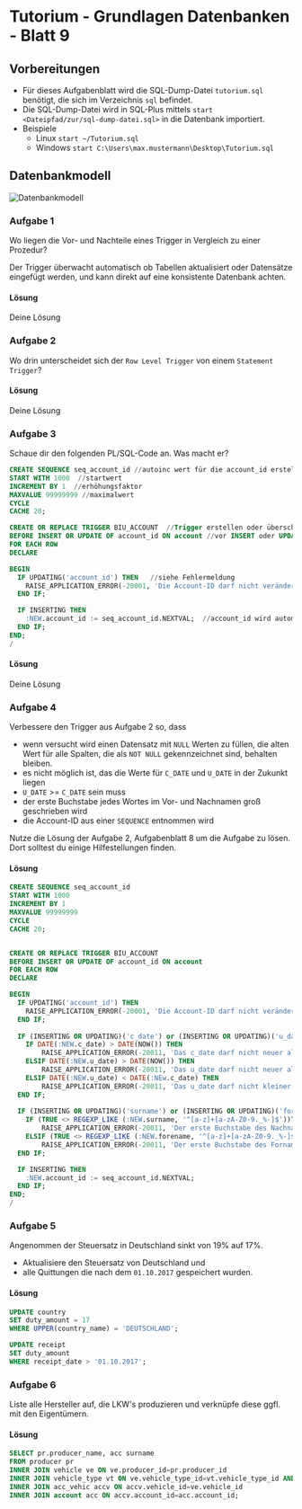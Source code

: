 # Tutorium - Grundlagen Datenbanken - Blatt 9

## Vorbereitungen
* Für dieses Aufgabenblatt wird die SQL-Dump-Datei `tutorium.sql` benötigt, die sich im Verzeichnis `sql` befindet.
* Die SQL-Dump-Datei wird in SQL-Plus mittels `start <Dateipfad/zur/sql-dump-datei.sql>` in die Datenbank importiert.
* Beispiele
  * Linux `start ~/Tutorium.sql`
  * Windows `start C:\Users\max.mustermann\Desktop\Tutorium.sql`

## Datenbankmodell
![Datenbankmodell](./img/datamodler_schema.png)

### Aufgabe 1
Wo liegen die Vor- und Nachteile eines Trigger in Vergleich zu einer Prozedur?

Der Trigger überwacht automatisch ob Tabellen aktualisiert oder Datensätze eingefügt werden, und kann direkt
auf eine konsistente Datenbank achten.

#### Lösung
Deine Lösung

### Aufgabe 2
Wo drin unterscheidet sich der `Row Level Trigger` von einem `Statement Trigger`?

#### Lösung
Deine Lösung

### Aufgabe 3
Schaue dir den folgenden PL/SQL-Code an. Was macht er?

```sql
CREATE SEQUENCE seq_account_id //autoinc wert für die account_id erstellen
START WITH 1000  //startwert
INCREMENT BY 1  //erhöhungsfaktor
MAXVALUE 99999999 //maximalwert
CYCLE
CACHE 20;

CREATE OR REPLACE TRIGGER BIU_ACCOUNT  //Trigger erstellen oder überschreiben
BEFORE INSERT OR UPDATE OF account_id ON account //vor INSERT oder UPDATE der account_id
FOR EACH ROW
DECLARE

BEGIN
  IF UPDATING('account_id') THEN   //siehe Fehlermeldung
    RAISE_APPLICATION_ERROR(-20001, 'Die Account-ID darf nicht verändert oder frei gewählt werden!');
  END IF;

  IF INSERTING THEN
    :NEW.account_id := seq_account_id.NEXTVAL;  //account_id wird automatisch mit der nächsten sequence gefüllt
  END IF;
END;
/
```

#### Lösung
Deine Lösung

### Aufgabe 4
Verbessere den Trigger aus Aufgabe 2 so, dass
+ wenn versucht wird einen Datensatz mit `NULL` Werten zu füllen, die alten Wert für alle Spalten, die als `NOT NULL` gekennzeichnet sind, behalten bleiben.
+ es nicht möglich ist, das die Werte für `C_DATE` und `U_DATE` in der Zukunkt liegen
+ `U_DATE` >= `C_DATE` sein muss
+ der erste Buchstabe jedes Wortes im Vor- und Nachnamen groß geschrieben wird
+ die Account-ID aus einer `SEQUENCE` entnommen wird

Nutze die Lösung der Aufgabe 2, Aufgabenblatt 8 um die Aufgabe zu lösen. Dort solltest du einige Hilfestellungen finden.

#### Lösung
```sql
CREATE SEQUENCE seq_account_id
START WITH 1000
INCREMENT BY 1
MAXVALUE 99999999
CYCLE
CACHE 20;


CREATE OR REPLACE TRIGGER BIU_ACCOUNT
BEFORE INSERT OR UPDATE OF account_id ON account
FOR EACH ROW
DECLARE

BEGIN
  IF UPDATING('account_id') THEN
    RAISE_APPLICATION_ERROR(-20001, 'Die Account-ID darf nicht verändert oder frei gewählt werden!');
  END IF;
  
  IF (INSERTING OR UPDATING)('c_date') or (INSERTING OR UPDATING)('u_date') THEN
	IF DATE(:NEW.c_date) > DATE(NOW()) THEN
		RAISE_APPLICATION_ERROR(-20011, 'Das c_date darf nicht neuer als das aktuelle Datum sein!');
	ELSIF DATE(:NEW.u_date) > DATE(NOW()) THEN
		RAISE_APPLICATION_ERROR(-20011, 'Das u_date darf nicht neuer als das aktuelle Datum sein!');
	ELSIF DATE(:NEW.u_date) < DATE(:NEw.c_date) THEN
		RAISE_APPLICATION_ERROR(-20011, 'Das u_date darf nicht kleiner als das c_date sein!');
  END IF;
  
  IF (INSERTING OR UPDATING)('surname') or (INSERTING OR UPDATING)('forename') THEN
	IF (TRUE <> REGEXP_LIKE (:NEW.surname, '^[a-z]+[a-zA-Z0-9._%-]$'))THEN
		RAISE_APPLICATION_ERROR(-20011, 'Der erste Buchstabe des Nachnamen muss klein sein!');
	ELSIF (TRUE <> REGEXP_LIKE (:NEW.forename, '^[a-z]+[a-zA-Z0-9._%-]$'))THEN
		RAISE_APPLICATION_ERROR(-20011, 'Der erste Buchstabe des Fornamens muss klein sein!');
  END IF;

  IF INSERTING THEN
    :NEW.account_id := seq_account_id.NEXTVAL;
  END IF;
END;
/
```

### Aufgabe 5
Angenommen der Steuersatz in Deutschland sinkt von 19% auf 17%.
+ Aktualisiere den Steuersatz von Deutschland und
+ alle Quittungen die nach dem `01.10.2017` gespeichert wurden.

#### Lösung
```sql
UPDATE country
SET duty_amount = 17
WHERE UPPER(country_name) = 'DEUTSCHLAND';

UPDATE receipt
SET duty_amount
WHERE receipt_date > '01.10.2017';
```

### Aufgabe 6
Liste alle Hersteller auf, die LKW's produzieren und verknüpfe diese ggfl. mit den Eigentümern.

#### Lösung
```sql
SELECT pr.producer_name, acc surname
FROM producer pr
INNER JOIN vehicle ve ON ve.producer_id=pr.producer_id
INNER JOIN vehicle_type vt ON ve.vehicle_type_id=vt.vehicle_type_id AND vehicle_type_name = 'LKW'
INNER JOIN acc_vehic accv ON accv.vehicle_id=ve.vehicle_id
INNER JOIN account acc ON accv.account_id=acc.account_id;

```


























